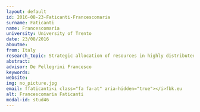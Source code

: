```yaml
---
layout: default 
id: 2016-08-23-Faticanti-Francescomaria
surname: Faticanti
name: Francescomaria
university: University of Trento
date: 23/08/2016
aboutme: 
from: Italy
research_topic: Strategic allocation of resources in highly distributed and heterogeneous computing and information systems under concurrency and multitenancy
abstract: 
advisor: De Pellegrini Francesco
keywords: 
website: 
img: no_picture.jpg
email: ffaticanti<i class="fa fa-at" aria-hidden="true"></i>fbk.eu
alt: Francescomaria Faticanti
modal-id: stud46
---
```

